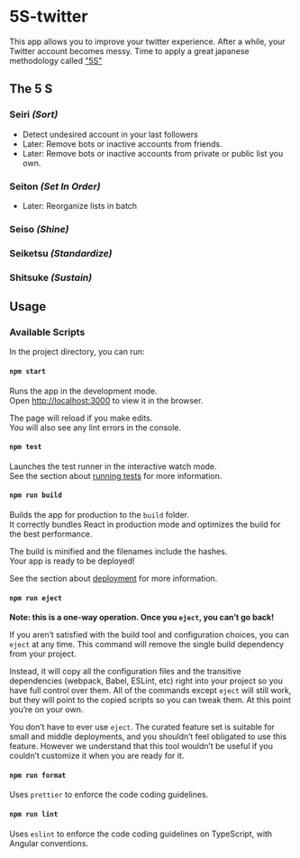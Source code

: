 # 5S-twitter

This app allows you to improve your twitter experience. After a while, your Twitter account becomes messy. Time to apply a great japanese methodology called ["5S"](https://en.wikipedia.org/wiki/5S_(methodology))

## The 5 S

### Seiri _(Sort)_

- Detect undesired account in your last followers
- Later: Remove bots or inactive accounts from friends.
- Later: Remove bots or inactive accounts from private or public list you own.

### Seiton _(Set In Order)_

- Later: Reorganize lists in batch

### Seiso _(Shine)_

### Seiketsu _(Standardize)_

### Shitsuke _(Sustain)_

## Usage

### Available Scripts

In the project directory, you can run:

#### `npm start`

Runs the app in the development mode.\
Open [http://localhost:3000](http://localhost:3000) to view it in the browser.

The page will reload if you make edits.\
You will also see any lint errors in the console.

#### `npm test`

Launches the test runner in the interactive watch mode.\
See the section about [running tests](https://facebook.github.io/create-react-app/docs/running-tests) for more information.

#### `npm run build`

Builds the app for production to the `build` folder.\
It correctly bundles React in production mode and optimizes the build for the best performance.

The build is minified and the filenames include the hashes.\
Your app is ready to be deployed!

See the section about [deployment](https://facebook.github.io/create-react-app/docs/deployment) for more information.

#### `npm run eject`

**Note: this is a one-way operation. Once you `eject`, you can’t go back!**

If you aren’t satisfied with the build tool and configuration choices, you can `eject` at any time. This command will remove the single build dependency from your project.

Instead, it will copy all the configuration files and the transitive dependencies (webpack, Babel, ESLint, etc) right into your project so you have full control over them. All of the commands except `eject` will still work, but they will point to the copied scripts so you can tweak them. At this point you’re on your own.

You don’t have to ever use `eject`. The curated feature set is suitable for small and middle deployments, and you shouldn’t feel obligated to use this feature. However we understand that this tool wouldn’t be useful if you couldn’t customize it when you are ready for it.

#### `npm run format`

Uses `prettier` to enforce the code coding guidelines.

#### `npm run lint`

Uses `eslint` to enforce the code coding guidelines on TypeScript, with Angular conventions.

